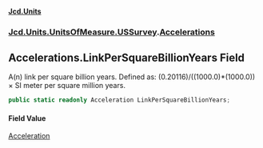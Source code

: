 #### [Jcd.Units](index.md 'index')
### [Jcd.Units.UnitsOfMeasure.USSurvey](Jcd.Units.UnitsOfMeasure.USSurvey.md 'Jcd.Units.UnitsOfMeasure.USSurvey').[Accelerations](Accelerations.md 'Jcd.Units.UnitsOfMeasure.USSurvey.Accelerations')

## Accelerations.LinkPerSquareBillionYears Field

A(n) link per square billion years. Defined as: (0.20116)/((1000.0)*(1000.0)) × SI meter per square million years.

```csharp
public static readonly Acceleration LinkPerSquareBillionYears;
```

#### Field Value
[Acceleration](Acceleration.md 'Jcd.Units.UnitTypes.Acceleration')